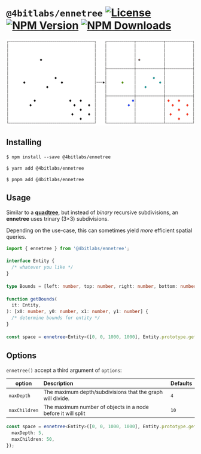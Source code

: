 # `@4bitlabs/ennetree` [![License][license]][npm] [![NPM Version][version]][npm] [![NPM Downloads][dl]][npm]

![Ennetree split illustration](/docs/public/ennetree-split.png)

## Installing

```shell
$ npm install --save @4bitlabs/ennetree
```

```shell
$ yarn add @4bitlabs/ennetree
```

```shell
$ pnpm add @4bitlabs/ennetree
```

## Usage

Similar to a [**quadtree**][quadtree], but instead of _binary_ recursive subdivisions, an **ennetree** uses trinary (3&times;3) subdivisions.

Depending on the use-case, this can sometimes yield _more_ efficient spatial queries.

```ts
import { ennetree } from '@4bitlabs/ennetree';

interface Entity {
  /* whatever you like */
}

type Bounds = [left: number, top: number, right: number, bottom: number];

function getBounds(
  it: Entity,
): [x0: number, y0: number, x1: number, y1: number] {
  /* determine bounds for entity */
}

const space = ennetree<Entity>([0, 0, 1000, 1000], Entity.prototype.getBounds);
```

## Options

`ennetree()` accept a third argument of `options`:

| option        | Description                                                  | Defaults |
| ------------- | :----------------------------------------------------------- | -------- |
| `maxDepth`    | The maximum depth/subdivisions that the graph will divide.   | `4`      |
| `maxChildren` | The maximum number of objects in a node before it will split | `10`     |

```ts
const space = ennetree<Entity>([0, 0, 1000, 1000], Entity.prototype.getBounds, {
  maxDepth: 5,
  maxChildren: 50,
});
```

[quadtree]: https://en.wikipedia.org/wiki/Quadtree
[npm]: https://www.npmjs.com/package/@4bitlabs/ennetree
[version]: https://img.shields.io/npm/v/%404bitlabs%2Fennetree
[license]: https://img.shields.io/npm/l/%404bitlabs%2Fennetree
[dl]: https://img.shields.io/npm/dy/%404bitlabs%2Fennetree
